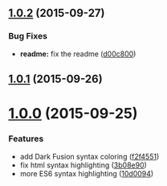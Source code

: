 <a name="1.0.2"></a>
## [1.0.2](https://github.com/paradox41/dark-fusion-syntax/compare/v1.0.1...v1.0.2) (2015-09-27)


### Bug Fixes

* **readme:** fix the readme ([d00c800](https://github.com/paradox41/dark-fusion-syntax/commit/d00c800))



<a name="1.0.1"></a>
## [1.0.1](https://github.com/paradox41/dark-fusion-syntax/compare/v1.0.0...v1.0.1) (2015-09-26)




<a name="1.0.0"></a>
# [1.0.0](https://github.com/paradox41/dark-fusion-syntax/compare/f2f4551...v1.0.0) (2015-09-25)


### Features

* add Dark Fusion syntax coloring ([f2f4551](https://github.com/paradox41/dark-fusion-syntax/commit/f2f4551))
* fix html syntax highlighting ([3b08e90](https://github.com/paradox41/dark-fusion-syntax/commit/3b08e90))
* more ES6 syntax highlighting ([10d0094](https://github.com/paradox41/dark-fusion-syntax/commit/10d0094))
